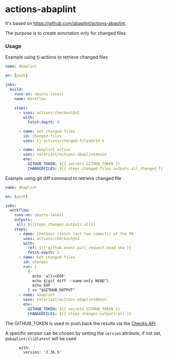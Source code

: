 # actions-abaplint

It's based on https://github.com/abaplint/actions-abaplint.

The purpose is to create annotation only for changed files.

### Usage
Example using tj-actions to retrieve changed files
```yml
name: Abaplint

on: [push]

jobs:
  build:
    runs-on: ubuntu-latest
    name: Workflow
    
    steps:
      - uses: actions/checkout@v2
        with:
          fetch-depth: 0

      - name: Get changed files
        id: changed-files
        uses: tj-actions/changed-files@v14.6

      - name: Abaplint action
        uses: valeriast/actions-abaplint@main
        env:
          GITHUB_TOKEN: ${{ secrets.GITHUB_TOKEN }}
          CHANGEDFILES: ${{ steps.changed-files.outputs.all_changed_files }}

```

Example using git diff command to retrieve changed file
```yml
name: Abaplint

on: [push]

jobs:
  workflow:
    runs-on: ubuntu-latest
    outputs:
     all: ${{steps.changes.outputs.all}}
    steps:
      - name: Checkout (fetch last two commits) of the PR
        uses: actions/checkout@v3
        with:
          ref: ${{ github.event.pull_request.head.sha }}
          fetch-depth: 2
      - name: Get changed files
        id: changes
        run: |
          {
            echo 'all<<EOF'
            echo $(git diff --name-only HEAD^)
            echo EOF
          } >> "$GITHUB_OUTPUT"
      - name: abaplint
        uses: valeriast/actions-abaplint@main
        env:
          GITHUB_TOKEN: ${{ secrets.GITHUB_TOKEN }}
          CHANGEDFILES: ${{ steps.changes.outputs.all }}
```
The GITHUB_TOKEN is used to push back the results via the [Checks API](https://developer.github.com/v3/checks/)

A specific version can be chosen by setting the `version` attribute, if not set, `@abaplint/cli@latest` will be used
```
      with:
        version: '2.36.5'
```
